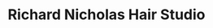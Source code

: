 ---
title: "Richard Nicholas Hair Studio"
url: /philadelphia/richard-nicholas-hair-studio/
shop: hairdresser
---